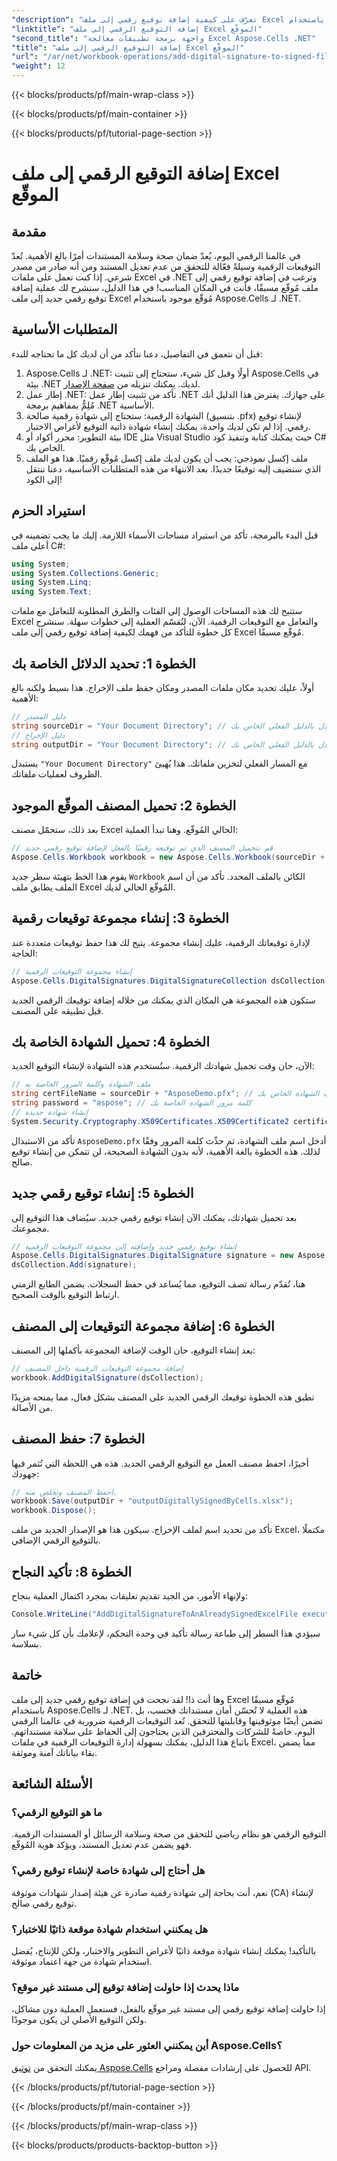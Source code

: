 ```yaml
---
"description": "تعرّف على كيفية إضافة توقيع رقمي إلى ملف Excel مُوقّع مسبقًا باستخدام Aspose.Cells لـ .NET في هذا الدليل المُفصّل. حمِّل مستنداتك بأمان."
"linktitle": "إضافة التوقيع الرقمي إلى ملف Excel الموقّع"
"second_title": "واجهة برمجة تطبيقات معالجة Excel Aspose.Cells .NET"
"title": "إضافة التوقيع الرقمي إلى ملف Excel الموقّع"
"url": "/ar/net/workbook-operations/add-digital-signature-to-signed-file/"
"weight": 12
---
```


{{< blocks/products/pf/main-wrap-class >}}

{{< blocks/products/pf/main-container >}}

{{< blocks/products/pf/tutorial-page-section >}}

# إضافة التوقيع الرقمي إلى ملف Excel الموقّع

## مقدمة
في عالمنا الرقمي اليوم، يُعدّ ضمان صحة وسلامة المستندات أمرًا بالغ الأهمية. تُعدّ التوقيعات الرقمية وسيلةً فعّالة للتحقق من عدم تعديل المستند ومن أنه صادر من مصدر شرعي. إذا كنت تعمل على ملفات Excel في .NET وترغب في إضافة توقيع رقمي إلى ملف مُوقّع مسبقًا، فأنت في المكان المناسب! في هذا الدليل، سنشرح لك عملية إضافة توقيع رقمي جديد إلى ملف Excel مُوقّع موجود باستخدام Aspose.Cells لـ .NET. 
## المتطلبات الأساسية
قبل أن نتعمق في التفاصيل، دعنا نتأكد من أن لديك كل ما تحتاجه للبدء:
1. Aspose.Cells لـ .NET: أولًا وقبل كل شيء، ستحتاج إلى تثبيت Aspose.Cells في بيئة .NET لديك. يمكنك تنزيله من [صفحة الإصدار](https://releases.aspose.com/cells/net/).
2. إطار عمل .NET: تأكد من تثبيت إطار عمل .NET على جهازك. يفترض هذا الدليل أنك مُلِمٌّ بمفاهيم برمجة .NET الأساسية.
3. الشهادة الرقمية: ستحتاج إلى شهادة رقمية صالحة (بتنسيق .pfx) لإنشاء توقيع رقمي. إذا لم تكن لديك واحدة، يمكنك إنشاء شهادة ذاتية التوقيع لأغراض الاختبار.
4. بيئة التطوير: محرر أكواد أو IDE مثل Visual Studio حيث يمكنك كتابة وتنفيذ كود C# الخاص بك.
5. ملف إكسل نموذجي: يجب أن يكون لديك ملف إكسل مُوقّع رقميًا. هذا هو الملف الذي سنضيف إليه توقيعًا جديدًا.
بعد الانتهاء من هذه المتطلبات الأساسية، دعنا ننتقل إلى الكود!
## استيراد الحزم
قبل البدء بالبرمجة، تأكد من استيراد مساحات الأسماء اللازمة. إليك ما يجب تضمينه في أعلى ملف C#:
```csharp
using System;
using System.Collections.Generic;
using System.Linq;
using System.Text;
```
ستتيح لك هذه المساحات الوصول إلى الفئات والطرق المطلوبة للتعامل مع ملفات Excel والتعامل مع التوقيعات الرقمية.
الآن، لنُقسّم العملية إلى خطوات سهلة. سنشرح كل خطوة للتأكد من فهمك لكيفية إضافة توقيع رقمي إلى ملف Excel مُوقّع مسبقًا.
## الخطوة 1: تحديد الدلائل الخاصة بك
أولاً، عليك تحديد مكان ملفات المصدر ومكان حفظ ملف الإخراج. هذا بسيط ولكنه بالغ الأهمية:
```csharp
// دليل المصدر
string sourceDir = "Your Document Directory"; // استبدل بالدليل الفعلي الخاص بك
// دليل الإخراج
string outputDir = "Your Document Directory"; // استبدل بالدليل الفعلي الخاص بك
```
يستبدل `"Your Document Directory"` مع المسار الفعلي لتخزين ملفاتك. هذا يُهيئ الظروف لعمليات ملفاتك.
## الخطوة 2: تحميل المصنف الموقّع الموجود
بعد ذلك، ستحمّل مصنف Excel الحالي المُوقّع. وهنا تبدأ العملية:
```csharp
// قم بتحميل المصنف الذي تم توقيعه رقميًا بالفعل لإضافة توقيع رقمي جديد
Aspose.Cells.Workbook workbook = new Aspose.Cells.Workbook(sourceDir + "sampleDigitallySignedByCells.xlsx");
```
يقوم هذا الخط بتهيئة سطر جديد `Workbook` الكائن بالملف المحدد. تأكد من أن اسم الملف يطابق ملف Excel المُوقّع الحالي لديك.
## الخطوة 3: إنشاء مجموعة توقيعات رقمية
لإدارة توقيعاتك الرقمية، عليك إنشاء مجموعة. يتيح لك هذا حفظ توقيعات متعددة عند الحاجة:
```csharp
// إنشاء مجموعة التوقيعات الرقمية
Aspose.Cells.DigitalSignatures.DigitalSignatureCollection dsCollection = new Aspose.Cells.DigitalSignatures.DigitalSignatureCollection();
```
ستكون هذه المجموعة هي المكان الذي يمكنك من خلاله إضافة توقيعك الرقمي الجديد قبل تطبيقه على المصنف.
## الخطوة 4: تحميل الشهادة الخاصة بك
الآن، حان وقت تحميل شهادتك الرقمية. ستُستخدم هذه الشهادة لإنشاء التوقيع الجديد:
```csharp
// ملف الشهادة وكلمة المرور الخاصة به
string certFileName = sourceDir + "AsposeDemo.pfx"; // ملف الشهادة الخاص بك
string password = "aspose"; // كلمة مرور الشهادة الخاصة بك
// إنشاء شهادة جديدة
System.Security.Cryptography.X509Certificates.X509Certificate2 certificate = new System.Security.Cryptography.X509Certificates.X509Certificate2(certFileName, password);
```
تأكد من الاستبدال `AsposeDemo.pfx` أدخل اسم ملف الشهادة، ثم حدِّث كلمة المرور وفقًا لذلك. هذه الخطوة بالغة الأهمية، لأنه بدون الشهادة الصحيحة، لن تتمكن من إنشاء توقيع صالح.
## الخطوة 5: إنشاء توقيع رقمي جديد
بعد تحميل شهادتك، يمكنك الآن إنشاء توقيع رقمي جديد. سيُضاف هذا التوقيع إلى مجموعتك.
```csharp
// إنشاء توقيع رقمي جديد وإضافته إلى مجموعة التوقيعات الرقمية
Aspose.Cells.DigitalSignatures.DigitalSignature signature = new Aspose.Cells.DigitalSignatures.DigitalSignature(certificate, "Aspose.Cells added new digital signature in existing digitally signed workbook.", DateTime.Now);
dsCollection.Add(signature);
```
هنا، تُقدّم رسالة تصف التوقيع، مما يُساعد في حفظ السجلات. يضمن الطابع الزمني ارتباط التوقيع بالوقت الصحيح.
## الخطوة 6: إضافة مجموعة التوقيعات إلى المصنف
بعد إنشاء التوقيع، حان الوقت لإضافة المجموعة بأكملها إلى المصنف:
```csharp
// إضافة مجموعة التوقيعات الرقمية داخل المصنف
workbook.AddDigitalSignature(dsCollection);
```
تطبق هذه الخطوة توقيعك الرقمي الجديد على المصنف بشكل فعال، مما يمنحه مزيدًا من الأصالة.
## الخطوة 7: حفظ المصنف
أخيرًا، احفظ مصنف العمل مع التوقيع الرقمي الجديد. هذه هي اللحظة التي تُثمر فيها جهودك:
```csharp
// احفظ المصنف وتخلص منه.
workbook.Save(outputDir + "outputDigitallySignedByCells.xlsx");
workbook.Dispose();
```
تأكد من تحديد اسم لملف الإخراج. سيكون هذا هو الإصدار الجديد من ملف Excel، مكتملًا بالتوقيع الرقمي الإضافي.
## الخطوة 8: تأكيد النجاح
ولإنهاء الأمور، من الجيد تقديم تعليقات بمجرد اكتمال العملية بنجاح:
```csharp
Console.WriteLine("AddDigitalSignatureToAnAlreadySignedExcelFile executed successfully.\r\n");
```
سيؤدي هذا السطر إلى طباعة رسالة تأكيد في وحدة التحكم، لإعلامك بأن كل شيء سار بسلاسة.
## خاتمة
وها أنت ذا! لقد نجحت في إضافة توقيع رقمي جديد إلى ملف Excel مُوقّع مسبقًا باستخدام Aspose.Cells لـ .NET. هذه العملية لا تُحسّن أمان مستنداتك فحسب، بل تضمن أيضًا موثوقيتها وقابليتها للتحقق. 
تُعد التوقيعات الرقمية ضرورية في عالمنا الرقمي اليوم، خاصةً للشركات والمحترفين الذين يحتاجون إلى الحفاظ على سلامة مستنداتهم. باتباع هذا الدليل، يمكنك بسهولة إدارة التوقيعات الرقمية في ملفات Excel، مما يضمن بقاء بياناتك آمنة وموثقة.
## الأسئلة الشائعة
### ما هو التوقيع الرقمي؟
التوقيع الرقمي هو نظام رياضي للتحقق من صحة وسلامة الرسائل أو المستندات الرقمية. فهو يضمن عدم تعديل المستند، ويؤكد هوية المُوقّع.
### هل أحتاج إلى شهادة خاصة لإنشاء توقيع رقمي؟
نعم، أنت بحاجة إلى شهادة رقمية صادرة عن هيئة إصدار شهادات موثوقة (CA) لإنشاء توقيع رقمي صالح.
### هل يمكنني استخدام شهادة موقعة ذاتيًا للاختبار؟
بالتأكيد! يمكنك إنشاء شهادة موقعة ذاتيًا لأغراض التطوير والاختبار، ولكن للإنتاج، يُفضل استخدام شهادة من جهة اعتماد موثوقة.
### ماذا يحدث إذا حاولت إضافة توقيع إلى مستند غير موقع؟
إذا حاولت إضافة توقيع رقمي إلى مستند غير موقّع بالفعل، فستعمل العملية دون مشاكل، ولكن التوقيع الأصلي لن يكون موجودًا.
### أين يمكنني العثور على مزيد من المعلومات حول Aspose.Cells؟
يمكنك التحقق من [توثيق Aspose.Cells](https://reference.aspose.com/cells/net/) للحصول على إرشادات مفصلة ومراجع API.


{{< /blocks/products/pf/tutorial-page-section >}}

{{< /blocks/products/pf/main-container >}}

{{< /blocks/products/pf/main-wrap-class >}}

{{< blocks/products/products-backtop-button >}}